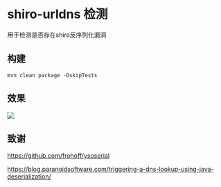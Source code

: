 # shiro-urldns 检测

用于检测是否存在shiro反序列化漏洞

## 构建

`mvn clean package -DskipTests`

## 效果

![](https://i.loli.net/2019/09/26/sJlDkEQUL2bjuP1.png)

## 致谢

https://github.com/frohoff/ysoserial

https://blog.paranoidsoftware.com/triggering-a-dns-lookup-using-java-deserialization/